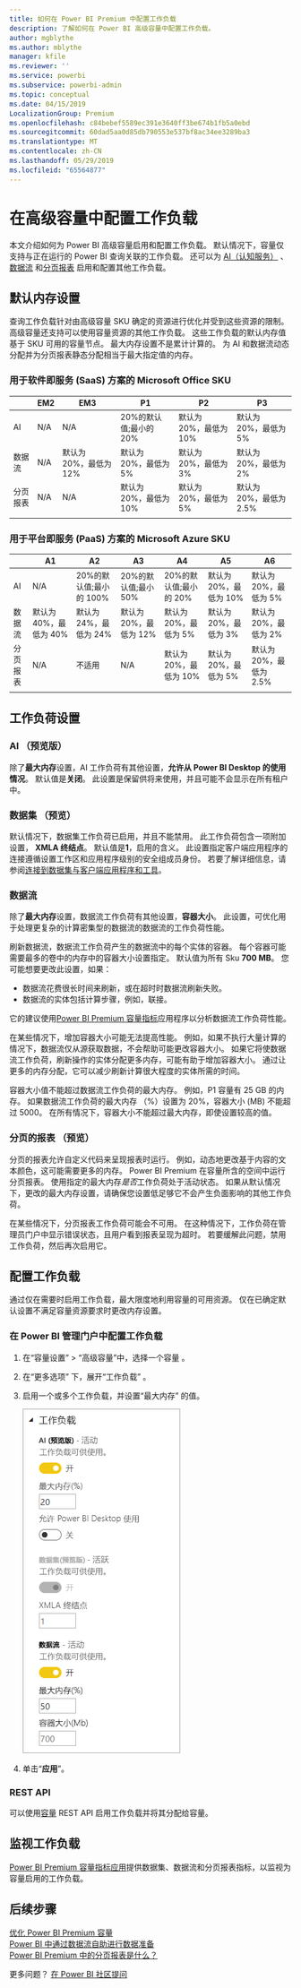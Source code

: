 ```yaml
---
title: 如何在 Power BI Premium 中配置工作负载
description: 了解如何在 Power BI 高级容量中配置工作负载。
author: mgblythe
ms.author: mblythe
manager: kfile
ms.reviewer: ''
ms.service: powerbi
ms.subservice: powerbi-admin
ms.topic: conceptual
ms.date: 04/15/2019
LocalizationGroup: Premium
ms.openlocfilehash: c84bebef5589ec391e3640ff3be674b1fb5a0ebd
ms.sourcegitcommit: 60dad5aa0d85db790553e537bf8ac34ee3289ba3
ms.translationtype: MT
ms.contentlocale: zh-CN
ms.lasthandoff: 05/29/2019
ms.locfileid: "65564877"
---
```

# <a name="configure-workloads-in-a-premium-capacity"></a>在高级容量中配置工作负载

本文介绍如何为 Power BI 高级容量启用和配置工作负载。 默认情况下，容量仅支持与正在运行的 Power BI 查询关联的工作负载。 还可以为 [AI（认知服务）](service-cognitive-services.md)  、[数据流](service-dataflows-overview.md#dataflow-capabilities-on-power-bi-premium)  和[分页报表](paginated-reports-save-to-power-bi-service.md)  启用和配置其他工作负载。

## <a name="default-memory-settings"></a>默认内存设置

查询工作负载针对由高级容量 SKU 确定的资源进行优化并受到这些资源的限制。 高级容量还支持可以使用容量资源的其他工作负载。 这些工作负载的默认内存值基于 SKU 可用的容量节点。 最大内存设置不是累计计算的。 为 AI 和数据流动态分配并为分页报表静态分配相当于最大指定值的内存。 

### <a name="microsoft-office-skus-for-software-as-a-service-saas-scenarios"></a>用于软件即服务 (SaaS) 方案的 Microsoft Office SKU

|                     | EM2                      | EM3                       | P1                      | P2                       | P3                       |
|---------------------|--------------------------|--------------------------|-------------------------|--------------------------|--------------------------|
| AI | N/A | N/A | 20%的默认值;最小的 20% | 默认为 20%，最低为 10% | 默认为 20%，最低为 5% |
| 数据流 | N/A |默认为 20%，最低为 12%  | 默认为 20%，最低为 5%  | 默认为 20%，最低为 3% | 默认为 20%，最低为 2%  |
| 分页报表 | N/A |N/A | 默认为 20%，最低为 10% | 默认为 20%，最低为 5% | 默认为 20%，最低为 2.5% |
| | | | | | |

### <a name="microsoft-azure-skus-for-platform-as-a-service-paas-scenarios"></a>用于平台即服务 (PaaS) 方案的 Microsoft Azure SKU

|                  | A1                       | A2                       | A3                      | A4                       | A5                      | A6                        |
|-------------------|--------------------------|--------------------------|-------------------------|--------------------------|-------------------------|---------------------------|
| AI | N/A                      | 20%的默认值;最小的 100%                     | 20%的默认值;最小 50%                     | 20%的默认值;最小的 20% | 默认为 20%，最低为 10% | 默认为 20%，最低为 5% |
| 数据流         | 默认为 40%，最低为 40% | 默认为 24%，最低为 24% | 默认为 20%，最低为 12% | 默认为 20%，最低为 5%  | 默认为 20%，最低为 3% | 默认为 20%，最低为 2%   |
| 分页报表 | N/A                      | 不适用                      | N/A                     | 默认为 20%，最低为 10% | 默认为 20%，最低为 5% | 默认为 20%，最低为 2.5% |
| | | | | | |

## <a name="workload-settings"></a>工作负荷设置

### <a name="ai-preview"></a>AI （预览版）

除了**最大内存**设置，AI 工作负荷有其他设置，**允许从 Power BI Desktop 的使用情况**。 默认值是**关闭**。 此设置是保留供将来使用，并且可能不会显示在所有租户中。

### <a name="datasets-preview"></a>数据集 （预览）

默认情况下，数据集工作负荷已启用，并且不能禁用。 此工作负荷包含一项附加设置， **XMLA 终结点**。 默认值是**1**，启用的含义。 此设置指定客户端应用程序的连接遵循设置工作区和应用程序级别的安全组成员身份。 若要了解详细信息，请参阅[连接到数据集与客户端应用程序和工具](service-premium-connect-tools.md)。

### <a name="dataflows"></a>数据流

除了**最大内存**设置，数据流工作负荷有其他设置，**容器大小**。 此设置，可优化用于处理更复杂的计算密集型的数据流的数据流的工作负荷性能。

刷新数据流，数据流工作负荷产生的数据流中的每个实体的容器。 每个容器可能需要最多的卷中的内存中的容器大小设置指定。 默认值为所有 Sku **700 MB**。 您可能想要更改此设置，如果：

- 数据流花费很长时间来刷新，或在超时时数据流刷新失败。
- 数据流的实体包括计算步骤，例如，联接。  

它的建议使用[Power BI Premium 容量指标](service-admin-premium-monitor-capacity.md)应用程序以分析数据流工作负荷性能。 

在某些情况下，增加容器大小可能无法提高性能。 例如，如果不执行大量计算的情况下，数据流仅从源获取数据，不会帮助可能更改容器大小。 如果它将使数据流工作负荷，刷新操作的实体分配更多内存，可能有助于增加容器大小。 通过让更多的内存分配，它可以减少刷新计算很大程度的实体所需的时间。 

容器大小值不能超过数据流工作负荷的最大内存。 例如，P1 容量有 25 GB 的内存。 如果数据流工作负荷的最大内存 （%）设置为 20%，容器大小 (MB) 不能超过 5000。 在所有情况下，容器大小不能超过最大内存，即使设置较高的值。 

### <a name="paginated-reports-preview"></a>分页的报表 （预览）

分页的报表允许自定义代码来呈现报表时运行。 例如，动态地更改基于内容的文本颜色，这可能需要更多的内存。 Power BI Premium 在容量所含的空间中运行分页报表。 使用指定的最大内存*是否*工作负荷处于活动状态。 如果从默认情况下，更改的最大内存设置，请确保您设置低足够它不会产生负面影响的其他工作负荷。

在某些情况下，分页报表工作负荷可能会不可用。 在这种情况下，工作负荷在管理员门户中显示错误状态，且用户看到报表呈现为超时。 若要缓解此问题，禁用工作负荷，然后再次启用它。

## <a name="configure-workloads"></a>配置工作负载

通过仅在需要时启用工作负载，最大限度地利用容量的可用资源。 仅在已确定默认设置不满足容量资源要求时更改内存设置。  

### <a name="to-configure-workloads-in-the-power-bi-admin-portal"></a>在 Power BI 管理门户中配置工作负载

1. 在“容量设置” > “高级容量”中，选择一个容量   。

1. 在“更多选项”  下，展开“工作负载”  。

1. 启用一个或多个工作负载，并设置“最大内存”  的值。   

    
    ![启用工作负载](media/service-admin-premium-workloads/admin-portal-workloads.png)

1. 单击“**应用**”。

### <a name="rest-api"></a>REST API

可以使用[容量](https://docs.microsoft.com/rest/api/power-bi/capacities) REST API 启用工作负载并将其分配给容量。

## <a name="monitoring-workloads"></a>监视工作负载

[Power BI Premium 容量指标应用](service-admin-premium-monitor-capacity.md)提供数据集、数据流和分页报表指标，以监视为容量启用的工作负载。 

## <a name="next-steps"></a>后续步骤

[优化 Power BI Premium 容量](service-premium-capacity-optimize.md)     
[Power BI 中通过数据流自助进行数据准备](service-dataflows-overview.md)   
[Power BI Premium 中的分页报表是什么？](paginated-reports-report-builder-power-bi.md)   

更多问题？ [在 Power BI 社区提问](http://community.powerbi.com/)